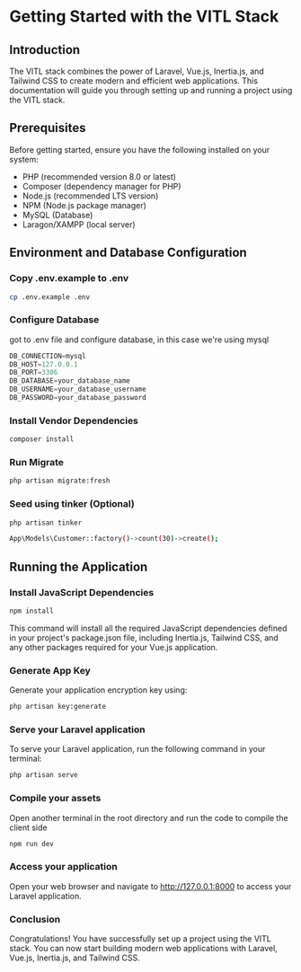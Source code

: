 # Getting Started with the VITL Stack

## Introduction

The VITL stack combines the power of Laravel, Vue.js, Inertia.js, and Tailwind CSS to create modern and efficient web applications. This documentation will guide you through setting up and running a project using the VITL stack.

## Prerequisites

Before getting started, ensure you have the following installed on your system:

- PHP (recommended version 8.0 or latest)
- Composer (dependency manager for PHP)
- Node.js (recommended LTS version)
- NPM (Node.js package manager)
- MySQL (Database)
- Laragon/XAMPP (local server)

## Environment and Database Configuration

### Copy .env.example to .env

```bash
cp .env.example .env
```

### Configure Database
got to .env file and configure database, in this case we're using mysql

```javascript
DB_CONNECTION=mysql
DB_HOST=127.0.0.1
DB_PORT=3306
DB_DATABASE=your_database_name
DB_USERNAME=your_database_username
DB_PASSWORD=your_database_password
```

### Install Vendor Dependencies
```bash
composer install
```

### Run Migrate
```bash
php artisan migrate:fresh
```

### Seed using tinker (Optional)
```bash
php artisan tinker
```
```bash
App\Models\Customer::factory()->count(30)->create();
```

## Running the Application

### Install JavaScript Dependencies

```bash
npm install
```
This command will install all the required JavaScript dependencies defined in your project's package.json file, including Inertia.js, Tailwind CSS, and any other packages required for your Vue.js application.

### Generate App Key

Generate your application encryption key using:

```bash
php artisan key:generate
```

### Serve your Laravel application

To serve your Laravel application, run the following command in your terminal:

```bash
php artisan serve
```

### Compile your assets

Open another terminal in the root directory and run the code to compile the client side

```bash
npm run dev
```

### Access your application

Open your web browser and navigate to http://127.0.0.1:8000 to access your Laravel application.

### Conclusion

Congratulations! You have successfully set up a project using the VITL stack. You can now start building modern web applications with Laravel, Vue.js, Inertia.js, and Tailwind CSS.

